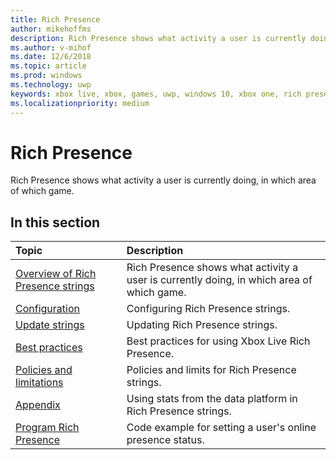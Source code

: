 ```yaml
---
title: Rich Presence
author: mikehoffms
description: Rich Presence shows what activity a user is currently doing, in which area of which game.
ms.author: v-mihof
ms.date: 12/6/2018
ms.topic: article
ms.prod: windows
ms.technology: uwp
keywords: xbox live, xbox, games, uwp, windows 10, xbox one, rich presence
ms.localizationpriority: medium
---
```

# Rich Presence

Rich Presence shows what activity a user is currently doing, in which area of which game.

## In this section

| Topic                                                                                                                                             | Description                                                                                                   |
|:--------------------------------------------------------------------------------------------------------------------------------------------------|:--------------------------------------------------------------------------------------------------------------|
| [Overview of Rich Presence strings](rich-presence-strings-overview.md) | Rich Presence shows what activity a user is currently doing, in which area of which game. |
| [Configuration](rich-presence-strings-configuration.md) | Configuring Rich Presence strings. |
| [Update strings](rich-presence-strings-updating-strings.md) | Updating Rich Presence strings. |
| [Best practices](rich-presence-strings-best-practices.md) | Best practices for using Xbox Live Rich Presence. |
| [Policies and limitations](rich-presence-strings-policies-and-limitations.md) | Policies and limits for Rich Presence strings. |
| [Appendix](rich-presence-strings-appendix.md) | Using stats from the data platform in Rich Presence strings. |
| [Program Rich Presence](programming-rich-presence.md) | Code example for setting a user's online presence status. |
